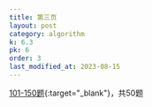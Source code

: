 ```yaml
---
title: 第三页
layout: post
category: algorithm
k: 6.3
pk: 6
order: 3
last_modified_at: 2023-08-15
---
```


[101-150题](https://leetcode.cn/problemset/algorithms/?page=2){:target="_blank"}，共50题

